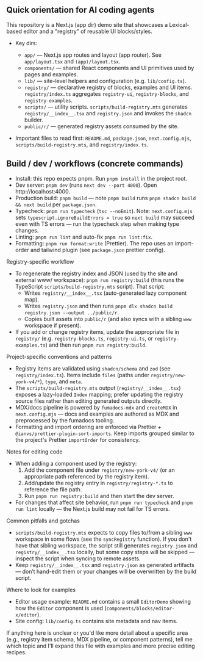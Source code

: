 ## Quick orientation for AI coding agents

This repository is a Next.js (app dir) demo site that showcases a Lexical-based editor and a "registry" of reusable UI blocks/styles.

- Key dirs:
  - `app/` — Next.js app routes and layout (app router). See `app/layout.tsx` and `(app)/layout.tsx`.
  - `components/` — shared React components and UI primitives used by pages and examples.
  - `lib/` — site-level helpers and configuration (e.g. `lib/config.ts`).
  - `registry/` — declarative registry of blocks, examples and UI items. `registry/index.ts` aggregates `registry-ui`, `registry-blocks`, and `registry-examples`.
  - `scripts/` — utility scripts. `scripts/build-registry.mts` generates `registry/__index__.tsx` and `registry.json` and invokes the `shadcn` builder.
  - `public/r/` — generated registry assets consumed by the site.

- Important files to read first: `README.md`, `package.json`, `next.config.mjs`, `scripts/build-registry.mts`, and `registry/index.ts`.

## Build / dev / workflows (concrete commands)

- Install: this repo expects pnpm. Run `pnpm install` in the project root.
- Dev server: `pnpm dev` (runs `next dev --port 4000`). Open http://localhost:4000.
- Production build: `pnpm build` — note `pnpm build` runs `pnpm shadcn build && next build` per `package.json`.
- Typecheck: `pnpm run typecheck` (`tsc --noEmit`). Note: `next.config.mjs` sets `typescript.ignoreBuildErrors = true` so `next build` may succeed even with TS errors — run the typecheck step when making type changes.
- Linting: `pnpm run lint` and auto-fix `pnpm run lint:fix`.
- Formatting: `pnpm run format:write` (Prettier). The repo uses an import-order and tailwind plugin (see `package.json` prettier config).

Registry-specific workflow

- To regenerate the registry index and JSON (used by the site and external www/ workspace): `pnpm run registry:build` (this runs the TypeScript `scripts/build-registry.mts` script). That script:
  - Writes `registry/__index__.tsx` (auto-generated lazy component map).
  - Writes `registry.json` and then runs `pnpm dlx shadcn build registry.json --output ../public/r`.
  - Copies built assets into `public/r` (and also syncs with a sibling `www` workspace if present).
- If you add or change registry items, update the appropriate file in `registry/` (e.g. `registry-blocks.ts`, `registry-ui.ts`, or `registry-examples.ts`) and then run `pnpm run registry:build`.

Project-specific conventions and patterns

- Registry items are validated using `shadcn/schema` and `zod` (see `registry/index.ts`). Items include `files` (paths under `registry/new-york-v4/*`), `type`, and `meta`.
- The `scripts/build-registry.mts` output (`registry/__index__.tsx`) exposes a lazy-loaded `Index` mapping; prefer updating the registry source files rather than editing generated outputs directly.
- MDX/docs pipeline is powered by `fumadocs-mdx` and `createMDX` in `next.config.mjs` — docs and examples are authored as MDX and preprocessed by the fumadocs tooling.
- Formatting and import ordering are enforced via Prettier + `@ianvs/prettier-plugin-sort-imports`. Keep imports grouped similar to the project's Prettier `importOrder` for consistency.

Notes for editing code

- When adding a component used by the registry:
  1. Add the component file under `registry/new-york-v4/` (or an appropriate path referenced by the registry item).
  2. Add/update the registry entry in `registry/registry-*.ts` to reference the file path.
  3. Run `pnpm run registry:build` and then start the dev server.
- For changes that affect site behavior, run `pnpm run typecheck` and `pnpm run lint` locally — the Next.js build may not fail for TS errors.

Common pitfalls and gotchas

- `scripts/build-registry.mts` expects to copy files to/from a sibling `www` workspace in some flows (see the `syncRegistry` function). If you don't have that sibling workspace, the script still generates `registry.json` and `registry/__index__.tsx` locally, but some copy steps will be skipped — inspect the script when syncing to remote assets.
- Keep `registry/__index__.tsx` and `registry.json` as generated artifacts — don’t hand-edit them or your changes will be overwritten by the build script.

Where to look for examples

- Editor usage example: `README.md` contains a small `EditorDemo` showing how the `Editor` component is used (`components/blocks/editor-x/editor`).
- Site config: `lib/config.ts` contains site metadata and nav items.

If anything here is unclear or you'd like more detail about a specific area (e.g., registry item schema, MDX pipeline, or component patterns), tell me which topic and I'll expand this file with examples and more precise editing recipes.
